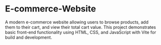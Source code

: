# E-commerce-Website
A modern e-commerce website allowing users to browse products, add them to their cart, and view their total cart value. This project demonstrates basic front-end functionality using HTML, CSS, and JavaScript with Vite for build and development.
